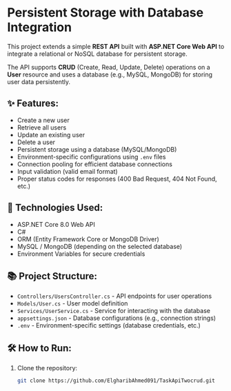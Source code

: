 # Persistent Storage with Database Integration

This project extends a simple **REST API** built with **ASP.NET Core Web API** to integrate a relational or NoSQL database for persistent storage.

The API supports **CRUD** (Create, Read, Update, Delete) operations on a **User** resource and uses a database (e.g., MySQL, MongoDB) for storing user data persistently.

## ✨ Features:
- Create a new user
- Retrieve all users
- Update an existing user
- Delete a user
- Persistent storage using a database (MySQL/MongoDB)
- Environment-specific configurations using `.env` files
- Connection pooling for efficient database connections
- Input validation (valid email format)
- Proper status codes for responses (400 Bad Request, 404 Not Found, etc.)

## 🚀 Technologies Used:
- ASP.NET Core 8.0 Web API
- C#
- ORM (Entity Framework Core or MongoDB Driver)
- MySQL / MongoDB (depending on the selected database)
- Environment Variables for secure credentials

## 📚 Project Structure:
- `Controllers/UsersController.cs` - API endpoints for user operations
- `Models/User.cs` - User model definition
- `Services/UserService.cs` - Service for interacting with the database
- `appsettings.json` - Database configurations (e.g., connection strings)
- `.env` - Environment-specific settings (database credentials, etc.)

## 🛠️ How to Run:
1. Clone the repository:
   ```bash
   git clone https://github.com/ElgharibAhmed091/TaskApiTwocrud.git
